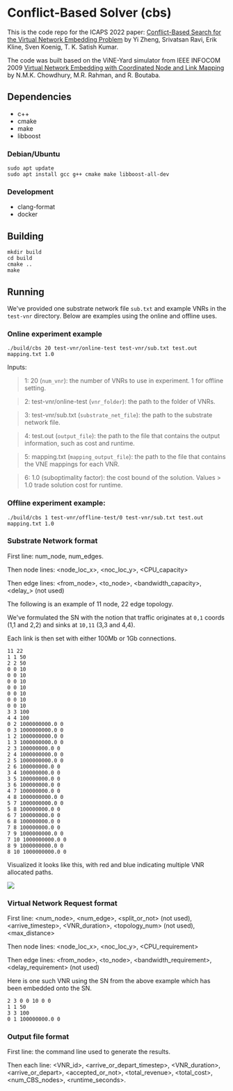 # Conflict-Based Solver (cbs)

This is the code repo for the ICAPS 2022 paper:  [Conflict-Based Search for the Virtual Network Embedding Problem](https://ojs.aaai.org/index.php/ICAPS/article/view/19828) by Yi Zheng, Srivatsan Ravi, Erik Kline, Sven Koenig, T. K. Satish Kumar. 

The code was built based on the ViNE-Yard simulator from IEEE INFOCOM 2009 [Virtual Network Embedding with Coordinated Node and Link Mapping](https://ieeexplore.ieee.org/document/5061987) by N.M.K. Chowdhury, M.R. Rahman, and R. Boutaba.

## Dependencies

* c++
* cmake
* make
* libboost

### Debian/Ubuntu

```
sudo apt update
sudo apt install gcc g++ cmake make libboost-all-dev
```

### Development

* clang-format
* docker

## Building

```
mkdir build
cd build
cmake ..
make
```

## Running

We've provided one substrate network file `sub.txt` and example VNRs in the `test-vnr` directory.  Below are examples using the online and offline uses.

### Online experiment example

```
./build/cbs 20 test-vnr/online-test test-vnr/sub.txt test.out mapping.txt 1.0
```

Inputs:

>  1: 20 (`num_vnr`):  the number of VNRs to use in experiment. 1 for offline setting. 

>  2: test-vnr/online-test (`vnr_folder`): the path to the folder of VNRs.

>  3: test-vnr/sub.txt (`substrate_net_file`): the path to the substrate network file. 

>  4: test.out (`output_file`): the path to the file that contains the output information, such as cost and runtime.

>  5: mapping.txt (`mapping_output_file`): the path to the file that contains the VNE mappings for each VNR.

>  6: 1.0 (suboptimality factor): the cost bound of the solution. Values > 1.0 trade solution cost for runtime.


### Offline experiment example:

```
./build/cbs 1 test-vnr/offline-test/0 test-vnr/sub.txt test.out mapping.txt 1.0
```

### Substrate Network format

First line: num_node, num_edges.

Then node lines: <node_loc_x>, <noc_loc_y>, <CPU_capacity>

Then edge lines: <from_node>, <to_node>, <bandwidth_capacity>, <delay_> (not used)

The following is an example of 11 node, 22 edge topology.

We've formulated the SN with the notion that traffic originates at `0,1` coords (1,1 and 2,2) and sinks at `10,11` (3,3 and 4,4).

Each link is then set with either 100Mb or 1Gb connections.

```
11 22
1 1 50
2 2 50
0 0 10
0 0 10
0 0 10
0 0 10
0 0 10
0 0 10
0 0 10
3 3 100
4 4 100
0 2 1000000000.0 0
0 3 1000000000.0 0
1 2 1000000000.0 0
1 3 1000000000.0 0
2 3 100000000.0 0
2 4 1000000000.0 0
2 5 1000000000.0 0
2 6 100000000.0 0
3 4 100000000.0 0
3 5 100000000.0 0
3 6 100000000.0 0
4 7 100000000.0 0
4 8 1000000000.0 0
5 7 1000000000.0 0
5 8 100000000.0 0
6 7 100000000.0 0
6 8 100000000.0 0
7 8 100000000.0 0
7 9 1000000000.0 0
7 10 1000000000.0 0
8 9 1000000000.0 0
8 10 1000000000.0 0
```

Visualized it looks like this, with red and blue indicating multiple VNR allocated paths.

![](doc/images/readme-example.png)


### Virtual Network Request format

First line: <num_node>, <num_edge>, <split_or_not> (not used), <arrive_timestep>, <VNR_duration>, <topology_num> (not used), <max_distance>

Then node lines: <node_loc_x>, <noc_loc_y>, <CPU_requirement>

Then edge lines: <from_node>, <to_node>, <bandwidth_requirement>, <delay_requirement> (not used)

Here is one such VNR using the SN from the above example which has been embedded onto the SN.

```
2 3 0 0 10 0 0
1 1 50
3 3 100
0 1 100000000.0 0
```

### Output file format

First line: the command line used to generate the results.

Then each line: <VNR_id>, <arrive_or_depart_timestep>, <VNR_duration>, <arrive_or_depart>, <accepted_or_not>, <total_revenue>, <total_cost>, <num_CBS_nodes>, <runtime_seconds>.

